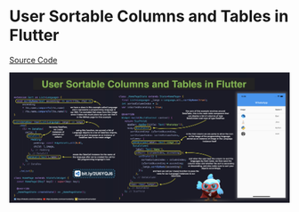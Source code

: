 # User Sortable Columns and Tables in Flutter

[Source Code](user-sortable-columns-and-tables-in-flutter.dart)

![](user-sortable-columns-and-tables-in-flutter.jpg)
